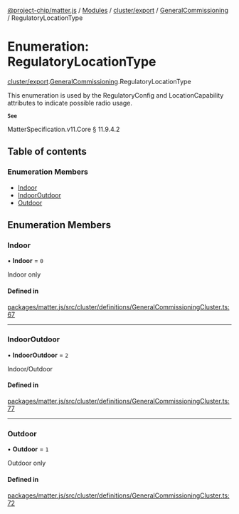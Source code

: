 [@project-chip/matter.js](../README.md) / [Modules](../modules.md) / [cluster/export](../modules/cluster_export.md) / [GeneralCommissioning](../modules/cluster_export.GeneralCommissioning.md) / RegulatoryLocationType

# Enumeration: RegulatoryLocationType

[cluster/export](../modules/cluster_export.md).[GeneralCommissioning](../modules/cluster_export.GeneralCommissioning.md).RegulatoryLocationType

This enumeration is used by the RegulatoryConfig and LocationCapability attributes to indicate possible radio
usage.

**`See`**

MatterSpecification.v11.Core § 11.9.4.2

## Table of contents

### Enumeration Members

- [Indoor](cluster_export.GeneralCommissioning.RegulatoryLocationType.md#indoor)
- [IndoorOutdoor](cluster_export.GeneralCommissioning.RegulatoryLocationType.md#indooroutdoor)
- [Outdoor](cluster_export.GeneralCommissioning.RegulatoryLocationType.md#outdoor)

## Enumeration Members

### Indoor

• **Indoor** = ``0``

Indoor only

#### Defined in

[packages/matter.js/src/cluster/definitions/GeneralCommissioningCluster.ts:67](https://github.com/project-chip/matter.js/blob/5f71eedebdb9fa54338bde320c311bb359b7455d/packages/matter.js/src/cluster/definitions/GeneralCommissioningCluster.ts#L67)

___

### IndoorOutdoor

• **IndoorOutdoor** = ``2``

Indoor/Outdoor

#### Defined in

[packages/matter.js/src/cluster/definitions/GeneralCommissioningCluster.ts:77](https://github.com/project-chip/matter.js/blob/5f71eedebdb9fa54338bde320c311bb359b7455d/packages/matter.js/src/cluster/definitions/GeneralCommissioningCluster.ts#L77)

___

### Outdoor

• **Outdoor** = ``1``

Outdoor only

#### Defined in

[packages/matter.js/src/cluster/definitions/GeneralCommissioningCluster.ts:72](https://github.com/project-chip/matter.js/blob/5f71eedebdb9fa54338bde320c311bb359b7455d/packages/matter.js/src/cluster/definitions/GeneralCommissioningCluster.ts#L72)
